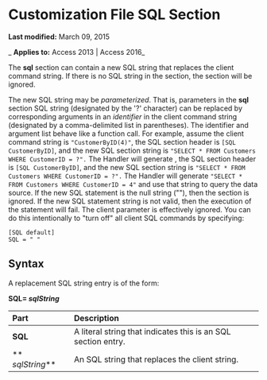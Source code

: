 
# Customization File SQL Section

 **Last modified:** March 09, 2015

 _ **Applies to:** Access 2013 | Access 2016_

The  **sql** section can contain a new SQL string that replaces the client command string. If there is no SQL string in the section, the section will be ignored.

The new SQL string may be  _parameterized_. That is, parameters in the **sql** section SQL string (designated by the '?' character) can be replaced by corresponding arguments in an _identifier_ in the client command string (designated by a comma-delimited list in parentheses). The identifier and argument list behave like a function call.
For example, assume the client command string is  `"CustomerByID(4)"`, the SQL section header is  `[SQL CustomerByID]`, and the new SQL section string is  `"SELECT * FROM Customers WHERE CustomerID = ?".` The Handler will generate , the SQL section header is `[SQL CustomerByID]`, and the new SQL section string is  `"SELECT * FROM Customers WHERE CustomerID = ?".` The Handler will generate `"SELECT * FROM Customers WHERE CustomerID = 4"` and use that string to query the data source.
If the new SQL statement is the null string (""), then the section is ignored.
If the new SQL statement string is not valid, then the execution of the statement will fail. The client parameter is effectively ignored. You can do this intentionally to "turn off" all client SQL commands by specifying:



```text
[SQL default] 
SQL = " " 

```


## Syntax

A replacement SQL string entry is of the form:

 **SQL= _sqlString_**



|**Part**|**Description**|
|:-----|:-----|
|**SQL**|A literal string that indicates this is an SQL section entry.|
|** _sqlString_**|An SQL string that replaces the client string.|
